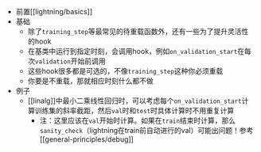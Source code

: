 - 前置[[lightning/basics]]
- 基础
  - 除了`training_step`等最常见的待重载函数外，还有一些为了提升灵活性的hook
  - 在基类中运行到指定时刻，会调用hook，例如`on_validation_start`在每次`validation`开始前调用
  - 这些hook很多都是可选的，不像`training_step`这种你必须重载
  - 你要是不重载，那就相应时刻什么都不做
- 例子
  - [[linalg]]中最小二乘线性回归时，可以考虑每个`on_validation_start`计算训练集的斜率截距，然后`val`时和`test`时具体计算时不用重复计算
    - 注：这里应该在`val`开始时计算。如果在`train`结束时计算，那么`sanity_check`（lightning在train前自动进行的val）可能出问题！参考[[general-principles/debug]]